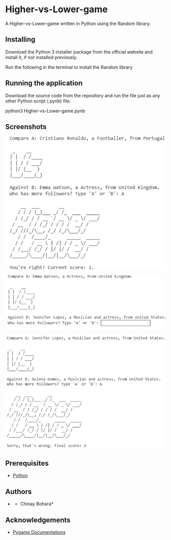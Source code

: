 # Higher-vs-Lower-game
A Higher-vs-Lower-game written in Python using the Random library.


## Installing
Download the Python 3 installer package from the official website and install it, if not installed previously.

Run the following in the terminal to install the Random library



## Running the application
Download the source code from the repository and run the file just as any other Python script (.pynb) file.

python3 Higher-vs-Lower-game.pynb


## Screenshots

![1](https://raw.githubusercontent.com/Chinay77/Higher-vs-Lower-game/main/Screenshot%202022-05-14%20155159.png)

![2](https://raw.githubusercontent.com/Chinay77/Higher-vs-Lower-game/main/Screenshot%202.png)

![3](https://raw.githubusercontent.com/Chinay77/Higher-vs-Lower-game/main/3.png)



## Prerequisites
* [Python](https://www.python.org)

## Authors

* * Chinay Bohara* 

## Acknowledgements
* [Pygame Documentations](https://www.pygame.org/docs/)
